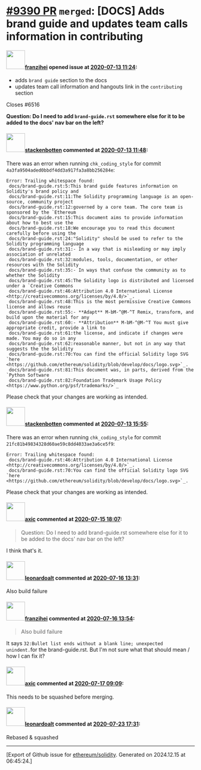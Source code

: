 # [\#9390 PR](https://github.com/ethereum/solidity/pull/9390) `merged`: [DOCS] Adds brand guide and updates team calls information in contributing

#### <img src="https://avatars.githubusercontent.com/u/41991517?u=d38fd5e811dbe132e39a53055c0f42da30820216&v=4" width="50">[franzihei](https://github.com/franzihei) opened issue at [2020-07-13 11:24](https://github.com/ethereum/solidity/pull/9390):

- adds `brand guide` section to the docs
- updates team call information and hangouts link in the `contributing` section

Closes #6516 

**Question: Do I need to add `brand-guide.rst` somewhere else for it to be added to the docs' nav bar on the left?**

#### <img src="https://avatars.githubusercontent.com/u/44874361?v=4" width="50">[stackenbotten](https://github.com/stackenbotten) commented at [2020-07-13 11:48](https://github.com/ethereum/solidity/pull/9390#issuecomment-657513657):

There was an error when running `chk_coding_style` for commit `4a3fa9504aded0bbdf4dd3a917fa3a8bb256284e`:
```
Error: Trailing whitespace found:
 docs/brand-guide.rst:5:This brand guide features information on Solidity's brand policy and 
 docs/brand-guide.rst:11:The Solidity programming language is an open-source, community project 
 docs/brand-guide.rst:12:governed by a core team. The core team is sponsored by the `Ethereum 
 docs/brand-guide.rst:15:This document aims to provide information about how to best use the 
 docs/brand-guide.rst:18:We encourage you to read this document carefully before using the 
 docs/brand-guide.rst:24:"Solidity" should be used to refer to the Solidity programming language 
 docs/brand-guide.rst:31:- In a way that is misleading or may imply association of unrelated 
 docs/brand-guide.rst:32:modules, tools, documentation, or other resources with the Solidity 
 docs/brand-guide.rst:35:- In ways that confuse the community as to whether the Solidity 
 docs/brand-guide.rst:45:The Solidity logo is distributed and licensed under a `Creative Commons 
 docs/brand-guide.rst:46:Attribution 4.0 International License <http://creativecommons.org/licenses/by/4.0/>`_. 
 docs/brand-guide.rst:48:This is the most permissive Creative Commons license and allows reuse 
 docs/brand-guide.rst:55:- **Adapt** M-bM-^@M-^T Remix, transform, and build upon the material for any 
 docs/brand-guide.rst:60:- **Attribution** M-bM-^@M-^T You must give appropriate credit, provide a link to 
 docs/brand-guide.rst:61:the license, and indicate if changes were made. You may do so in any 
 docs/brand-guide.rst:62:reasonable manner, but not in any way that suggests the the Solidity 
 docs/brand-guide.rst:70:You can find the official Solidity logo SVG `here <https://github.com/ethereum/solidity/blob/develop/docs/logo.svg>`_. 
 docs/brand-guide.rst:81:This document was, in parts, derived from the `Python Software 
 docs/brand-guide.rst:82:Foundation Trademark Usage Policy <https://www.python.org/psf/trademarks/>`_ 

```
Please check that your changes are working as intended.

#### <img src="https://avatars.githubusercontent.com/u/44874361?v=4" width="50">[stackenbotten](https://github.com/stackenbotten) commented at [2020-07-13 15:55](https://github.com/ethereum/solidity/pull/9390#issuecomment-657642861):

There was an error when running `chk_coding_style` for commit `21fc81b49834328d60ae59c8dd4033ae3a6ce5f9`:
```
Error: Trailing whitespace found:
 docs/brand-guide.rst:46:Attribution 4.0 International License <http://creativecommons.org/licenses/by/4.0/>`_. 
 docs/brand-guide.rst:70:You can find the official Solidity logo SVG `here <https://github.com/ethereum/solidity/blob/develop/docs/logo.svg>`_. 

```
Please check that your changes are working as intended.

#### <img src="https://avatars.githubusercontent.com/u/20340?v=4" width="50">[axic](https://github.com/axic) commented at [2020-07-15 18:07](https://github.com/ethereum/solidity/pull/9390#issuecomment-658918912):

> Question: Do I need to add brand-guide.rst somewhere else for it to be added to the docs' nav bar on the left?

I think that's it.

#### <img src="https://avatars.githubusercontent.com/u/504195?u=ce2facd14af9fd474ebff49f0d44891f56f7500f&v=4" width="50">[leonardoalt](https://github.com/leonardoalt) commented at [2020-07-16 13:31](https://github.com/ethereum/solidity/pull/9390#issuecomment-659413715):

Also build failure

#### <img src="https://avatars.githubusercontent.com/u/41991517?u=d38fd5e811dbe132e39a53055c0f42da30820216&v=4" width="50">[franzihei](https://github.com/franzihei) commented at [2020-07-16 13:54](https://github.com/ethereum/solidity/pull/9390#issuecomment-659428071):

> Also build failure

It says `32:Bullet list ends without a blank line; unexpected unindent.`for the brand-guide.rst. But I'm not sure what that should mean / how I can fix it?

#### <img src="https://avatars.githubusercontent.com/u/20340?v=4" width="50">[axic](https://github.com/axic) commented at [2020-07-17 09:09](https://github.com/ethereum/solidity/pull/9390#issuecomment-659981594):

This needs to be squashed before merging.

#### <img src="https://avatars.githubusercontent.com/u/504195?u=ce2facd14af9fd474ebff49f0d44891f56f7500f&v=4" width="50">[leonardoalt](https://github.com/leonardoalt) commented at [2020-07-23 17:31](https://github.com/ethereum/solidity/pull/9390#issuecomment-663136168):

Rebased & squashed


-------------------------------------------------------------------------------



[Export of Github issue for [ethereum/solidity](https://github.com/ethereum/solidity). Generated on 2024.12.15 at 06:45:24.]
